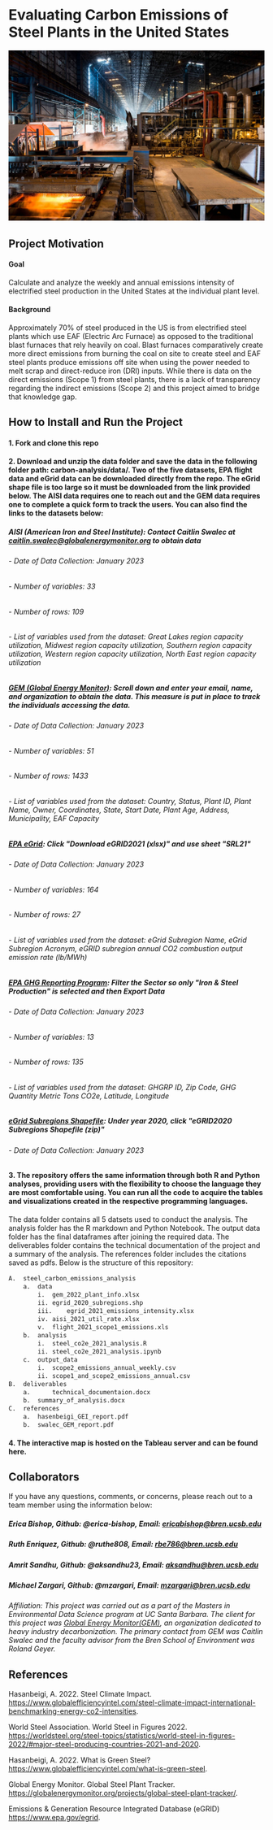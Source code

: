 # Evaluating Carbon Emissions of Steel Plants in the United States

![image](https://github.com/steeltracker/carbon-analysis/blob/main/steel-plants.jpg)

## Project Motivation
#### Goal
Calculate and analyze the weekly and annual emissions intensity of electrified steel production in the United States at the individual plant level. 
#### Background
Approximately 70% of steel produced in the US is from electrified steel plants which use EAF (Electric Arc Furnace) as opposed to the traditional blast furnaces that rely heavily on coal. Blast furnaces comparatively create more direct emissions from burning the coal on site to create steel and EAF steel plants produce emissions off site when using the power needed to melt scrap and direct-reduce iron (DRI) inputs. While there is data on the direct emissions (Scope 1) from steel plants, there is a lack of transparency regarding the indirect emissions (Scope 2) and this project aimed to bridge that knowledge gap. 

## How to Install and Run the Project
#### 1. Fork and clone this repo
#### 2. Download and unzip the data folder and save the data in the following folder path: carbon-analysis/data/. Two of the five datasets, EPA flight data and eGrid data can be downloaded directly from the repo. The eGrid shape file is too large so it must be downloaded from the link provided below. The AISI data requires one to reach out and the GEM data requires one to complete a quick form to track the users. You can also find the links to the datasets below:

##### AISI (American Iron and Steel Institute): Contact Caitlin Swalec at *caitlin.swalec@globalenergymonitor.org* to obtain data
###### - Date of Data Collection: January 2023
###### - Number of variables: 33
###### - Number of rows: 109
###### - List of variables used from the dataset: Great Lakes region capacity utilization, Midwest region capacity utilization, Southern region capacity utilization, Western region capacity utilization, North East region capacity utilization

##### [GEM (Global Energy Monitor)](https://globalenergymonitor.org/projects/global-steel-plant-tracker/download-data/): Scroll down and enter your email, name, and organization to obtain the data. This measure is put in place to track the individuals accessing the data.
###### - Date of Data Collection: January 2023
###### - Number of variables: 51
###### - Number of rows: 1433
###### - List of variables used from the dataset: Country, Status, Plant ID, Plant Name, Owner, Coordinates, State, Start Date, Plant Age, Address, Municipality, EAF Capacity 

##### [EPA eGrid](https://www.epa.gov/egrid/download-data): Click "Download eGRID2021 (xlsx)" and use sheet "SRL21"
###### - Date of Data Collection: January 2023
###### - Number of variables: 164
###### - Number of rows: 27
###### - List of variables used from the dataset: eGrid Subregion Name, eGrid Subregion Acronym, eGRID subregion annual CO2 combustion output emission rate (lb/MWh)

##### [EPA GHG Reporting Program](https://ghgdata.epa.gov/ghgp/main.do#/facility/?q=Find%20a%20Facility%20or%20Location&st=&bs=&et=&fid=&sf=11001100&lowE=-20000&highE=23000000&g1=1&g2=0&g3=0&g4=0&g5=0&g6=0&g7=0&g8=0&g9=0&g10=0&g11=0&g12=0&s1=0&s2=0&s3=1&s4=0&s5=0&s6=0&s7=0&s8=0&s9=0&s10=0&s201=0&s202=0&s203=0&s204=0&s301=0&s302=0&s303=1&s304=0&s305=0&s306=0&s307=0&s401=0&s402=0&s403=0&s404=0&s405=0&s601=0&s602=0&s701=0&s702=0&s703=0&s704=0&s705=0&s706=0&s707=0&s708=0&s709=0&s710=0&s711=0&s801=0&s802=0&s803=0&s804=0&s805=0&s806=0&s807=0&s808=0&s809=0&s810=0&s901=0&s902=0&s903=0&s904=0&s905=0&s906=0&s907=0&s908=0&s909=0&s910=0&s911=0&si=&ss=&so=0&ds=E&yr=2021&tr=current&cyr=2021&ol=0&sl=0&rs=ALL): Filter the Sector so only "Iron & Steel Production" is selected and then Export Data 
###### - Date of Data Collection: January 2023
###### - Number of variables: 13
###### - Number of rows: 135
###### - List of variables used from the dataset: GHGRP ID, Zip Code, GHG Quantity Metric Tons CO2e, Latitude, Longitude

##### [eGrid Subregions Shapefile](https://www.epa.gov/egrid/egrid-mapping-files): Under year 2020, click "eGRID2020 Subregions Shapefile (zip)"
###### - Date of Data Collection: January 2023

#### 3. The repository offers the same information through both R and Python analyses, providing users with the flexibility to choose the language they are most comfortable using. You can run all the code to acquire the tables and visualizations created in the respective programming languages. 
The data folder contains all 5 datsets used to conduct the analysis. The analysis folder has the R markdown and Python Notebook. The output data folder has the final dataframes after joining the required data. The deliverables folder contains the technical documentation of the project and a summary of the analysis. The references folder includes the citations saved as pdfs. Below is the structure of this repository: 

	A.	steel_carbon_emissions_analysis
		a.	data
			i.	gem_2022_plant_info.xlsx
			ii.	egrid_2020_subregions.shp
			iii.	egrid_2021_emissions_intensity.xlsx
			iv.	aisi_2021_util_rate.xlsx
			v.	flight_2021_scope1_emissions.xls
		b.	analysis
			i.	steel_co2e_2021_analysis.R
			ii.	steel_co2e_2021_analysis.ipynb
		c.	output_data
			i.	scope2_emissions_annual_weekly.csv
			ii.	scope1_and_scope2_emissions_annual.csv
	B.	deliverables
		a.      technical_documentaion.docx
		b.	summary_of_analysis.docx
	C.	references
		a.	hasenbeigi_GEI_report.pdf
		b.	swalec_GEM_report.pdf
	
#### 4. The interactive map is hosted on the Tableau server and can be found here.

## Collaborators 
If you have any questions, comments, or concerns, please reach out to a team member using the information below:

##### Erica Bishop,      Github: @erica-bishop,     Email: ericabishop@bren.ucsb.edu

##### Ruth Enriquez,     Github: @ruthe808,         Email: rbe786@bren.ucsb.edu

##### Amrit Sandhu,      Github: @aksandhu23,       Email: aksandhu@bren.ucsb.edu

##### Michael Zargari,   Github: @mzargari,         Email: mzargari@bren.ucsb.edu

*Affiliation: This project was carried out as a part of the Masters in Environmental Data Science program at UC Santa Barbara. The client for this project was [Global Energy Monitor(GEM)](https://globalenergymonitor.org/projects/global-steel-plant-tracker/), an organization dedicated to heavy industry decarbonization. The primary contact from GEM was Caitlin Swalec and the faculty advisor from the Bren School of Environment was Roland Geyer.*

## References 
Hasanbeigi, A. 2022. Steel Climate Impact. https://www.globalefficiencyintel.com/steel-climate-impact-international-benchmarking-energy-co2-intensities.

World Steel Association. World Steel in Figures 2022. https://worldsteel.org/steel-topics/statistics/world-steel-in-figures-2022/#major-steel-producing-countries-2021-and-2020.  

Hasanbeigi, A. 2022. What is Green Steel? https://www.globalefficiencyintel.com/what-is-green-steel. 

Global Energy Monitor. Global Steel Plant Tracker. https://globalenergymonitor.org/projects/global-steel-plant-tracker/. 

Emissions & Generation Resource Integrated Database (eGRID) https://www.epa.gov/egrid.

